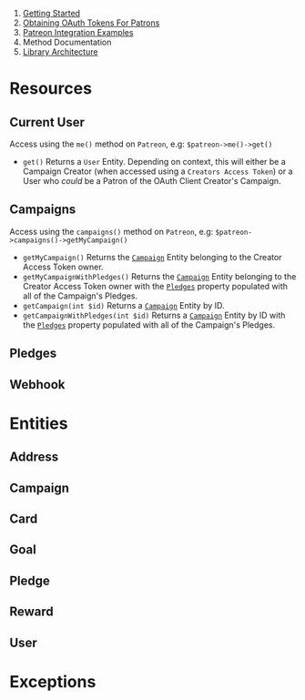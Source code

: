 1. [Getting Started](01-getting-started.md)
2. [Obtaining OAuth Tokens For Patrons](02-oauth.md)
3. [Patreon Integration Examples](03-examples.md)
4. Method Documentation
5. [Library Architecture](05-architecture.md)

# Resources

## Current User

Access using the `me()` method on `Patreon`, e.g: `$patreon->me()->get()`

* `get()` Returns a `User` Entity. Depending on context, this will either be a
Campaign Creator (when accessed using a `Creators Access Token`) or a User who
*could* be a Patron of the OAuth Client Creator's Campaign.

## Campaigns

Access using the `campaigns()` method on `Patreon`, e.g: `$patreon->campaigns()->getMyCampaign()`

* `getMyCampaign()` Returns the [`Campaign`](#campaign) Entity belonging to the
Creator Access Token owner.
* `getMyCampaignWithPledges()` Returns the [`Campaign`](#campaign) Entity
belonging to the Creator Access Token owner with the [`Pledges`](#pledges)
property populated with all of the Campaign's Pledges.
* `getCampaign(int $id)` Returns a [`Campaign`](#campaign) Entity by ID.
* `getCampaignWithPledges(int $id)` Returns a [`Campaign`](#campaign) Entity by
ID  with the [`Pledges`](#pledges) property populated with all of the Campaign's
Pledges.

## Pledges

## Webhook

# Entities

## Address

## Campaign

## Card

## Goal

## Pledge

## Reward

## User

# Exceptions
